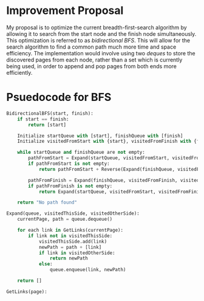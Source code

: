 # Improvement Proposal
My proposal is to optimize the current breadth-first-search algorithm by allowing it to search from the start node and the 
finish node simultaneously. This optimization is referred to as *bidirectional BFS*. This will allow for the search algorithm to find a common path much more time and space efficiency. 
The implementation would involve using two *deques* to store the discovered pages from each node, rather than a set which is currently being used, in order to append and pop pages from both ends more efficiently. 

# Psuedocode for BFS
```python 
BidirectionalBFS(start, finish):
    if start == finish:
        return [start]

    Initialize startQueue with [start], finishQueue with [finish]
    Initialize visitedFromStart with {start}, visitedFromFinish with {finish}

    while startQueue and finishQueue are not empty:
        pathFromStart = Expand(startQueue, visitedFromStart, visitedFromFinish)
        if pathFromStart is not empty:
            return pathFromStart + Reverse(Expand(finishQueue, visitedFromFinish, visitedFromStart))

        pathFromFinish = Expand(finishQueue, visitedFromFinish, visitedFromStart)
        if pathFromFinish is not empty:
            return Expand(startQueue, visitedFromStart, visitedFromFinish) + Reverse(pathFromFinish)

    return "No path found"

Expand(queue, visitedThisSide, visitedOtherSide):
    currentPage, path = queue.dequeue()

    for each link in GetLinks(currentPage):
        if link not in visitedThisSide:
            visitedThisSide.add(link)
            newPath = path + [link]
            if link in visitedOtherSide:
                return newPath
            else:
                queue.enqueue(link, newPath)

    return []

GetLinks(page):
```